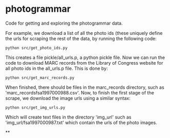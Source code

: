 photogrammar
============

Code for getting and exploring the photogrammar data.

For example, we download a list of all the photo ids (these uniquely define
the urls for scraping the rest of the data, by running the following code:

```shell
python src/get_photo_ids.py
```
This creates a file pickle/all_urls.p, a python pickle file. Now we can run the code to download MARC records
from the Library of Congress website for all photo ids in the all_urls.p file. This is done by:
```shell
python src/get_marc_records.py
```
When finished, there should be files in the marc_records directory, such as 'marc_recordsfsa1997000988.csv'.
Now, to finish the first stage of the scrape, we download the image urls using a similar syntax:
```shell
python src/get_img_urls.py
```
Which will create text files in the directory 'img_url' such as 'img_url/fsa1997000987.txt' which contain the urls
of the photo images. 

**

